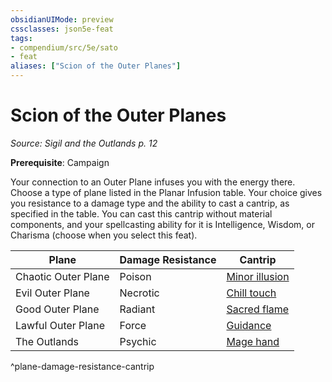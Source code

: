 ```yaml
---
obsidianUIMode: preview
cssclasses: json5e-feat
tags:
- compendium/src/5e/sato
- feat
aliases: ["Scion of the Outer Planes"]
---
```

# Scion of the Outer Planes
*Source: Sigil and the Outlands p. 12*  

**Prerequisite**:  Campaign

Your connection to an Outer Plane infuses you with the energy there. Choose a type of plane listed in the Planar Infusion table. Your choice gives you resistance to a damage type and the ability to cast a cantrip, as specified in the table. You can cast this cantrip without material components, and your spellcasting ability for it is Intelligence, Wisdom, or Charisma (choose when you select this feat).

| Plane | Damage Resistance | Cantrip |
|-------|-------------------|---------|
| Chaotic Outer Plane | Poison | [Minor illusion](2-Mechanics/CLI/spells/minor-illusion.md) |
| Evil Outer Plane | Necrotic | [Chill touch](2-Mechanics/CLI/spells/chill-touch.md) |
| Good Outer Plane | Radiant | [Sacred flame](2-Mechanics/CLI/spells/sacred-flame.md) |
| Lawful Outer Plane | Force | [Guidance](2-Mechanics/CLI/spells/guidance.md) |
| The Outlands | Psychic | [Mage hand](2-Mechanics/CLI/spells/mage-hand.md) |
^plane-damage-resistance-cantrip